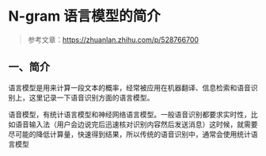 

# N-gram 语言模型的简介

> 参考文章：https://zhuanlan.zhihu.com/p/528766700

## 一、简介

语言模型是用来计算一段文本的概率，经常被应用在机器翻译、信息检索和语音识别上，这里记录一下语音识别方面的语言模型。

语音模型，有统计语言模型和神经网络语言模型。一般语音识别都要求实时性，比如语音输入法（用户会边说完后迅速核对识别内容然后发送消息）这时候，就需要尽可能的降低计算量，快速得到结果，所以传统的语音识别中，通常会使用统计语言模型